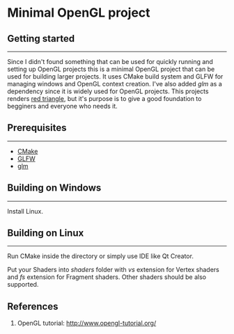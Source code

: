 # Minimal OpenGL project

## Getting started
---------------

Since I didn't found something that can be used for quickly running and setting up OpenGL projects this is a minimal OpenGL project that can be used for building larger projects. 
It uses CMake build system and GLFW for managing windows and OpenGL context creation. I've also added *glm* as a dependency since it is widely used for OpenGL projects. 
This projects renders [red triangle](http://www.opengl-tutorial.org/beginners-tutorials/tutorial-2-the-first-triangle/), but it's purpose is to give a good foundation to begginers and everyone who needs it.

## Prerequisites
-------------

- [CMake](https://cmake.org/install/)
- [GLFW](https://www.glfw.org/download.html)
- [glm](https://glm.g-truc.net)


## Building on Windows 
-------------

Install Linux.


## Building on Linux
-------------

Run CMake inside the directory or simply use IDE like Qt Creator. 

Put your Shaders into *shaders* folder with *vs* extension for Vertex shaders and *fs* extension for Fragment shaders. Other shaders should be also supported.


## References

1. OpenGL tutorial: http://www.opengl-tutorial.org/